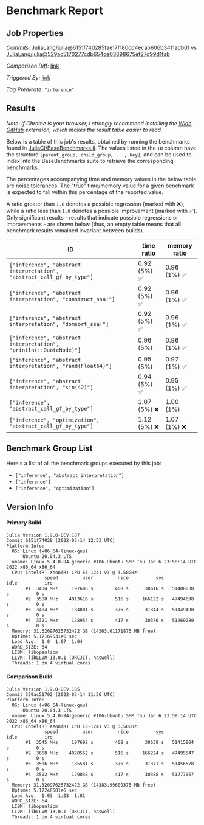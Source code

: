 # Benchmark Report

## Job Properties

*Commits:* [JuliaLang/julia@6151f740285fae17f180cd4ecab606b3411adb0f](https://github.com/JuliaLang/julia/commit/6151f740285fae17f180cd4ecab606b3411adb0f) vs [JuliaLang/julia@529ac5170277cdb654ce03698675ef27d99d1fab](https://github.com/JuliaLang/julia/commit/529ac5170277cdb654ce03698675ef27d99d1fab)

*Comparison Diff:* [link](https://github.com/JuliaLang/julia/compare/529ac5170277cdb654ce03698675ef27d99d1fab..6151f740285fae17f180cd4ecab606b3411adb0f)

*Triggered By:* [link](https://github.com/JuliaLang/julia/pull/44512#issuecomment-1066749835)

*Tag Predicate:* `"inference"`

## Results

*Note: If Chrome is your browser, I strongly recommend installing the [Wide GitHub](https://chrome.google.com/webstore/detail/wide-github/kaalofacklcidaampbokdplbklpeldpj?hl=en)
extension, which makes the result table easier to read.*

Below is a table of this job's results, obtained by running the benchmarks found in
[JuliaCI/BaseBenchmarks.jl](https://github.com/JuliaCI/BaseBenchmarks.jl). The values
listed in the `ID` column have the structure `[parent_group, child_group, ..., key]`,
and can be used to index into the BaseBenchmarks suite to retrieve the corresponding
benchmarks.

The percentages accompanying time and memory values in the below table are noise tolerances. The "true"
time/memory value for a given benchmark is expected to fall within this percentage of the reported value.

A ratio greater than `1.0` denotes a possible regression (marked with :x:), while a ratio less
than `1.0` denotes a possible improvement (marked with :white_check_mark:). Only significant results - results
that indicate possible regressions or improvements - are shown below (thus, an empty table means that all
benchmark results remained invariant between builds).

| ID | time ratio | memory ratio |
|----|------------|--------------|
| `["inference", "abstract interpretation", "abstract_call_gf_by_type"]` | 0.92 (5%) :white_check_mark: | 0.96 (1%) :white_check_mark: |
| `["inference", "abstract interpretation", "construct_ssa!"]` | 0.92 (5%) :white_check_mark: | 0.96 (1%) :white_check_mark: |
| `["inference", "abstract interpretation", "domsort_ssa!"]` | 0.92 (5%) :white_check_mark: | 0.96 (1%) :white_check_mark: |
| `["inference", "abstract interpretation", "println(::QuoteNode)"]` | 0.96 (5%)  | 0.96 (1%) :white_check_mark: |
| `["inference", "abstract interpretation", "rand(Float64)"]` | 0.95 (5%)  | 0.97 (1%) :white_check_mark: |
| `["inference", "abstract interpretation", "sin(42)"]` | 0.94 (5%) :white_check_mark: | 0.95 (1%) :white_check_mark: |
| `["inference", "abstract_call_gf_by_type"]` | 1.07 (5%) :x: | 1.00 (1%)  |
| `["inference", "optimization", "abstract_call_gf_by_type"]` | 1.12 (5%) :x: | 1.07 (1%) :x: |

## Benchmark Group List

Here's a list of all the benchmark groups executed by this job:

- `["inference", "abstract interpretation"]`
- `["inference"]`
- `["inference", "optimization"]`

## Version Info

#### Primary Build

```
Julia Version 1.9.0-DEV.187
Commit 6151f74028 (2022-03-14 12:53 UTC)
Platform Info:
  OS: Linux (x86_64-linux-gnu)
      Ubuntu 20.04.3 LTS
  uname: Linux 5.4.0-94-generic #106-Ubuntu SMP Thu Jan 6 23:58:14 UTC 2022 x86_64 x86_64
  CPU: Intel(R) Xeon(R) CPU E3-1241 v3 @ 3.50GHz: 
              speed         user         nice          sys         idle          irq
       #1  3434 MHz     197606 s        408 s      38616 s   51408030 s          0 s
       #2  3588 MHz    4013616 s        516 s     166122 s   47494698 s          0 s
       #3  3404 MHz     184801 s        376 s      31344 s   51449490 s          0 s
       #4  3321 MHz     128954 s        417 s      30376 s   51269289 s          0 s
  Memory: 31.32097625732422 GB (14363.01171875 MB free)
  Uptime: 5.17169531e6 sec
  Load Avg:  1.0  1.07  1.04
  WORD_SIZE: 64
  LIBM: libopenlibm
  LLVM: libLLVM-13.0.1 (ORCJIT, haswell)
  Threads: 1 on 4 virtual cores

```

#### Comparison Build

```
Julia Version 1.9.0-DEV.185
Commit 529ac51702 (2022-03-14 11:56 UTC)
Platform Info:
  OS: Linux (x86_64-linux-gnu)
      Ubuntu 20.04.3 LTS
  uname: Linux 5.4.0-94-generic #106-Ubuntu SMP Thu Jan 6 23:58:14 UTC 2022 x86_64 x86_64
  CPU: Intel(R) Xeon(R) CPU E3-1241 v3 @ 3.50GHz: 
              speed         user         nice          sys         idle          irq
       #1  3545 MHz     197692 s        408 s      38638 s   51415804 s          0 s
       #2  3668 MHz    4020562 s        516 s     166224 s   47495547 s          0 s
       #3  3506 MHz     185581 s        376 s      31371 s   51456578 s          0 s
       #4  3502 MHz     129038 s        417 s      30388 s   51277067 s          0 s
  Memory: 31.32097625732422 GB (14383.99609375 MB free)
  Uptime: 5.17248501e6 sec
  Load Avg:  1.03  1.03  1.01
  WORD_SIZE: 64
  LIBM: libopenlibm
  LLVM: libLLVM-13.0.1 (ORCJIT, haswell)
  Threads: 1 on 4 virtual cores

```
